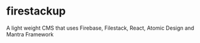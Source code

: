 # firestackup
A light weight CMS that uses Firebase, Filestack, React, Atomic Design and Mantra Framework 
